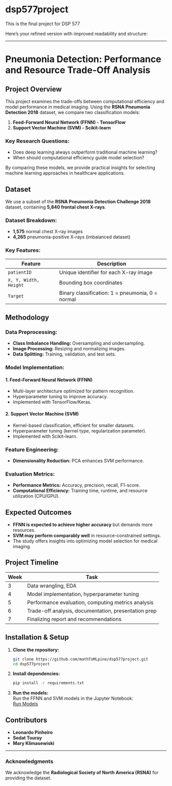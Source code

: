 # dsp577project
This is the final project for DSP 577 

Here’s your refined version with improved readability and structure:  

---

# **Pneumonia Detection: Performance and Resource Trade-Off Analysis**  

## **Project Overview**  
This project examines the trade-offs between computational efficiency and model performance in medical imaging. Using the **RSNA Pneumonia Detection 2018** dataset, we compare two classification models:  

1. **Feed-Forward Neural Network (FFNN) - TensorFlow**  
2. **Support Vector Machine (SVM) - Scikit-learn**  

### **Key Research Questions:**  
- Does deep learning always outperform traditional machine learning?  
- When should computational efficiency guide model selection?  

By comparing these models, we provide practical insights for selecting machine learning approaches in healthcare applications.  

## **Dataset**  
We use a subset of the **RSNA Pneumonia Detection Challenge 2018** dataset, containing **5,840 frontal chest X-rays**.  

### **Dataset Breakdown:**  
- **1,575** normal chest X-ray images  
- **4,265** pneumonia-positive X-rays (imbalanced dataset)  

### **Key Features:**  
| Feature  | Description |
|----------|------------|
| `patientID` | Unique identifier for each X-ray image |
| `X, Y, Width, Height` | Bounding box coordinates |
| `Target` | Binary classification: 1 = pneumonia, 0 = normal |

## **Methodology**  
### **Data Preprocessing:**  
- **Class Imbalance Handling:** Oversampling and undersampling.  
- **Image Processing:** Resizing and normalizing images.  
- **Data Splitting:** Training, validation, and test sets.  

### **Model Implementation:**  
#### **1. Feed-Forward Neural Network (FFNN)**  
- Multi-layer architecture optimized for pattern recognition.  
- Hyperparameter tuning to improve accuracy.  
- Implemented with TensorFlow/Keras.  

#### **2. Support Vector Machine (SVM)**  
- Kernel-based classification, efficient for smaller datasets.  
- Hyperparameter tuning (kernel type, regularization parameter).  
- Implemented with Scikit-learn.  

### **Feature Engineering:**  
- **Dimensionality Reduction:** PCA enhances SVM performance.  

### **Evaluation Metrics:**  
- **Performance Metrics:** Accuracy, precision, recall, F1-score.  
- **Computational Efficiency:** Training time, runtime, and resource utilization (CPU/GPU).  

## **Expected Outcomes**  
- **FFNN is expected to achieve higher accuracy** but demands more resources.  
- **SVM may perform comparably well** in resource-constrained settings.  
- The study offers insights into optimizing model selection for medical imaging.  

## **Project Timeline**  
| Week | Task |
|------|------|
| 3 | Data wrangling, EDA |
| 4 | Model implementation, hyperparameter tuning |
| 5 | Performance evaluation, computing metrics analysis |
| 6 | Trade-off analysis, documentation, presentation prep |
| 7 | Finalizing report and recommendations |

## **Installation & Setup**  
1. **Clone the repository:**  
   ```bash
   git clone https://github.com/mathToMLpine/dsp577project.git
   cd dsp577project
   ```
2. **Install dependencies:**  
   ```bash
   pip install -r requirements.txt
   ```
3. **Run the models:**  
   Run the FFNN and SVM models in the Jupyter Notebook:  
   [Run Models](https://github.com/mathToMLpine/dsp577project/blob/main/DSSP577_Project_with_PCA_tSNE_with_NN.ipynb)  

## **Contributors**  
- **Leonardo Pinheiro**  
- **Sedat Touray**  
- **Mary Klimasewiski**  

---  

### **Acknowledgments**  
We acknowledge the **Radiological Society of North America (RSNA)** for providing the dataset.  


